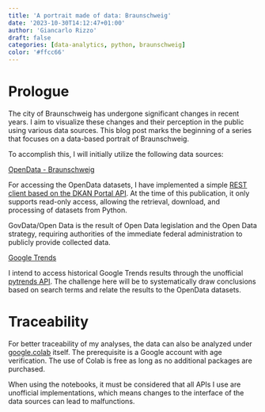 ```yaml
---
title: 'A portrait made of data: Braunschweig'
date: '2023-10-30T14:12:47+01:00'
author: 'Giancarlo Rizzo'
draft: false
categories: [data-analytics, python, braunschweig]
color: '#ffcc66'
---
```


# Prologue

The city of Braunschweig has undergone significant changes in recent years. I aim to visualize these changes and their perception in the public using various data sources. This blog post marks the beginning of a series that focuses on a data-based portrait of Braunschweig.

To accomplish this, I will initially utilize the following data sources:

[OpenData - Braunschweig](https://opendata.braunschweig.de/)

For accessing the OpenData datasets, I have implemented a simple [REST client based on the DKAN Portal API](https://github.com/protogia/govdata). At the time of this publication, it only supports read-only access, allowing the retrieval, download, and processing of datasets from Python.

GovData/Open Data is the result of Open Data legislation and the Open Data strategy, requiring authorities of the immediate federal administration to publicly provide collected data.

[Google Trends](https://trends.google.com/trends/)

I intend to access historical Google Trends results through the unofficial [pytrends API](https://pypi.org/project/pytrends/). The challenge here will be to systematically draw conclusions based on search terms and relate the results to the OpenData datasets.

# Traceability

For better traceability of my analyses, the data can also be analyzed under [google.colab](https://colab.research.google.com/) itself. The prerequisite is a Google account with age verification. The use of Colab is free as long as no additional packages are purchased.

When using the notebooks, it must be considered that all APIs I use are unofficial implementations, which means changes to the interface of the data sources can lead to malfunctions.